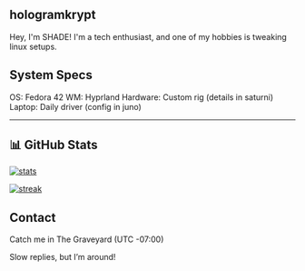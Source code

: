 ## hologramkrypt

Hey, I'm SHADE! I'm a tech enthusiast, and one of my hobbies is tweaking linux setups. 

## System Specs
OS: Fedora 42
WM: Hyprland
Hardware: Custom rig (details in saturni)
Laptop: Daily driver (config in juno)

---

## 📊 GitHub Stats

[![stats](https://github-profile-summary-cards.vercel.app/api/cards/stats?username=hologramkrypt&theme=tokyonight)](https://github.com/anuraghazra/github-readme-stats)

[![streak](https://github-readme-stats.vercel.app/api?username=hologramkrypt&show_icons=true&theme=tokyonight&hide_border=true)](https://git.io/streak-stats)

## Contact

Catch me in The Graveyard (UTC -07:00)

Slow replies, but I’m around!
